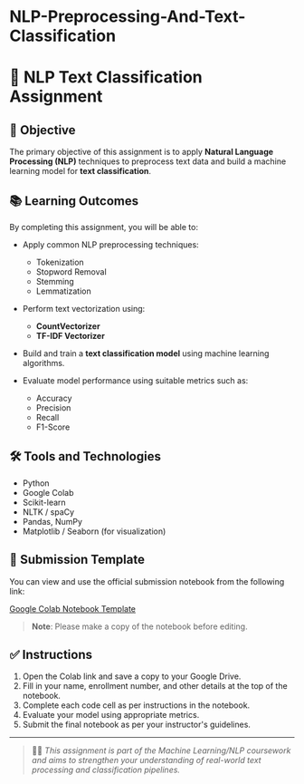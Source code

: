 # NLP-Preprocessing-And-Text-Classification
# 🧠 NLP Text Classification Assignment

## 📌 Objective

The primary objective of this assignment is to apply **Natural Language Processing (NLP)** techniques to preprocess text data and build a machine learning model for **text classification**.

## 📚 Learning Outcomes

By completing this assignment, you will be able to:

- Apply common NLP preprocessing techniques:
  - Tokenization
  - Stopword Removal
  - Stemming
  - Lemmatization

- Perform text vectorization using:
  - **CountVectorizer**
  - **TF-IDF Vectorizer**

- Build and train a **text classification model** using machine learning algorithms.

- Evaluate model performance using suitable metrics such as:
  - Accuracy
  - Precision
  - Recall
  - F1-Score

## 🛠️ Tools and Technologies

- Python
- Google Colab
- Scikit-learn
- NLTK / spaCy
- Pandas, NumPy
- Matplotlib / Seaborn (for visualization)

## 🔗 Submission Template

You can view and use the official submission notebook from the following link:

[Google Colab Notebook Template](https://colab.research.google.com/drive/11YekPOFrZ6S3sYqJLvVPxLiIREQQc83S?usp=sharing)

> **Note**: Please make a copy of the notebook before editing.

## ✅ Instructions

1. Open the Colab link and save a copy to your Google Drive.
2. Fill in your name, enrollment number, and other details at the top of the notebook.
3. Complete each code cell as per instructions in the notebook.
4. Evaluate your model using appropriate metrics.
5. Submit the final notebook as per your instructor's guidelines.

---

> 👨‍🎓 *This assignment is part of the Machine Learning/NLP coursework and aims to strengthen your understanding of real-world text processing and classification pipelines.*


